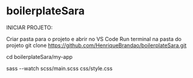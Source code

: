 # boilerplateSara 


INICIAR PROJETO:

Criar pasta para o projeto e abrir no VS Code
Run terminal na pasta do projeto
git clone https://github.com/HenriqueBrandao/boilerplateSara.git

cd boilerplateSara/my-app

sass --watch scss/main.scss css/style.css
